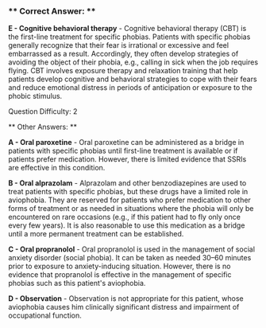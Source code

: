 ### ** Correct Answer: **

**E - Cognitive behavioral therapy** - Cognitive behavioral therapy (CBT) is the first-line treatment for specific phobias. Patients with specific phobias generally recognize that their fear is irrational or excessive and feel embarrassed as a result. Accordingly, they often develop strategies of avoiding the object of their phobia, e.g., calling in sick when the job requires flying. CBT involves exposure therapy and relaxation training that help patients develop cognitive and behavioral strategies to cope with their fears and reduce emotional distress in periods of anticipation or exposure to the phobic stimulus.

Question Difficulty: 2

** Other Answers: **

**A - Oral paroxetine** - Oral paroxetine can be administered as a bridge in patients with specific phobias until first-line treatment is available or if patients prefer medication. However, there is limited evidence that SSRIs are effective in this condition.

**B - Oral alprazolam** - Alprazolam and other benzodiazepines are used to treat patients with specific phobias, but these drugs have a limited role in aviophobia. They are reserved for patients who prefer medication to other forms of treatment or as needed in situations where the phobia will only be encountered on rare occasions (e.g., if this patient had to fly only once every few years). It is also reasonable to use this medication as a bridge until a more permanent treatment can be established.

**C - Oral propranolol** - Oral propranolol is used in the management of social anxiety disorder (social phobia). It can be taken as needed 30–60 minutes prior to exposure to anxiety-inducing situation. However, there is no evidence that propranolol is effective in the management of specific phobias such as this patient's aviophobia.

**D - Observation** - Observation is not appropriate for this patient, whose aviophobia causes him clinically significant distress and impairment of occupational function.


